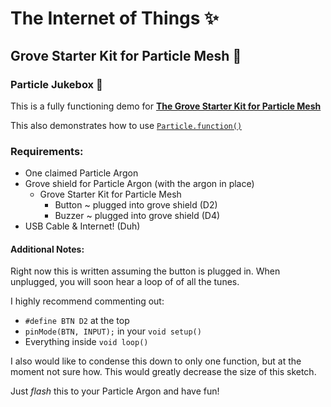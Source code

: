 # The Internet of Things ✨

## Grove Starter Kit for Particle Mesh 🌱

### Particle Jukebox 🎹

This is a fully functioning demo for **[The Grove Starter Kit for Particle Mesh](https://store.particle.io/products/grove-starter-kit)**

This also demonstrates how to use [`Particle.function()`](https://docs.particle.io/reference/device-os/firmware/photon/#cloud-functions) 
    
### Requirements:

- One claimed Particle Argon
- Grove shield for Particle Argon (with the argon in place)
    - Grove Starter Kit for Particle Mesh
        - Button ~ plugged into grove shield (D2)
        - Buzzer ~ plugged into grove shield (D4)
- USB Cable & Internet! (Duh)

#### Additional Notes:

Right now this is written assuming the button is plugged in. When unplugged, you will soon hear a loop of of all the tunes.
    
I highly recommend commenting out:
- `#define BTN D2` at the top
- `pinMode(BTN, INPUT);` in your `void setup()`
- Everything inside `void loop()`

I also would like to condense this down to only one function, but at the moment not sure how. This would greatly decrease the size of this sketch.

Just *flash* this to your Particle Argon and have fun!
